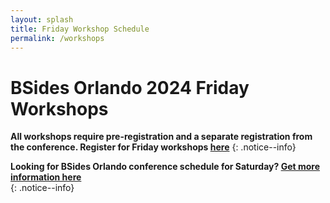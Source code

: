 ```yaml
---
layout: splash
title: Friday Workshop Schedule
permalink: /workshops
---
```


# BSides Orlando 2024 Friday Workshops

**All workshops require pre-registration and a separate registration from the conference. Register for Friday workshops [here](https://www.eventbrite.com/e/bsides-orlando-2024-workshops-tickets-965320829587)**
{: .notice--info}

<script type="text/javascript" src="https://sessionize.com/api/v2/jfujgzxj/view/GridSmart"></script>

**Looking for BSides Orlando conference schedule for Saturday? [Get more information  here](/schedule.md)**  
{: .notice--info}